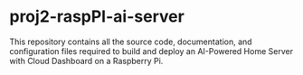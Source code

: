 # proj2-raspPI-ai-server
This repository contains all the source code, documentation, and configuration files required to build and deploy an AI-Powered Home Server with Cloud Dashboard on a Raspberry Pi.
